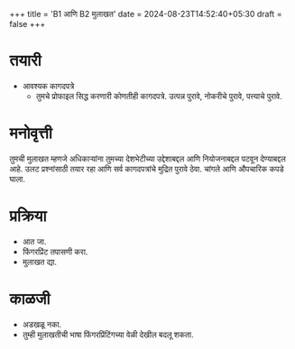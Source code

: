 +++
title = 'B1 आणि B2 मुलाखत'
date = 2024-08-23T14:52:40+05:30
draft = false
+++

# तयारी

- आवश्यक कागदपत्रे
  - तुमचे प्रोफाइल सिद्ध करणारी कोणतीही कागदपत्रे. उत्पन्न पुरावे, नोकरीचे पुरावे, पत्त्याचे पुरावे.

# मनोवृत्ती

तुमची मुलाखत म्हणजे अधिकाऱ्यांना तुमच्या देशभेटीच्या उद्देशाबद्दल आणि नियोजनाबद्दल पटवून देण्याबद्दल आहे. उलट प्रश्नांसाठी तयार रहा आणि सर्व कागदपत्रांचे मुद्रित पुरावे ठेवा. 
चांगले आणि औपचारिक कपडे घाला.

# प्रक्रिया
- आत जा.
- फिंगरप्रिंट तपासणी करा.
- मुलाखत द्या.

# काळजी
- अडखळू नका.
- तुम्ही मुलाखतीची भाषा फिंगरप्रिंटिंगच्या वेळी देखील बदलू शकता.
